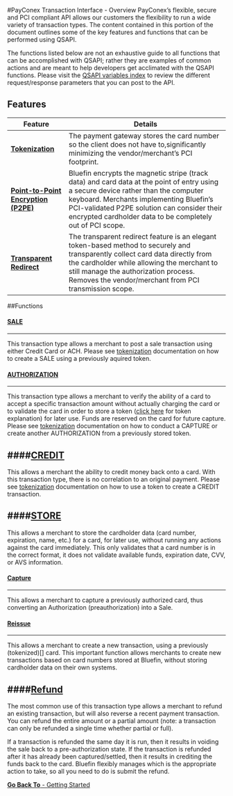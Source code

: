 #PayConex Transaction Interface - Overview
PayConex’s flexible, secure and PCI compliant API allows our customers the flexibility to run a wide variety of transaction types. The content contained in this portion of the document outlines some of the key features and functions that can be performed using QSAPI. 

The functions listed below are not an exhaustive guide to all functions that can be accomplished with QSAPI; rather they are examples of common actions and are meant to help developers get acclimated with the QSAPI functions. Please visit the [QSAPI variables index](variable-index/qsapi/qsapi-request-parameters.md) to review the different request/response parameters that you can post to the API.

## Features

Feature| Details
------------- | -------------
[**Tokenization**](Tokenization) | The payment gateway stores the card number so the client does not have to,significantly minimizing the vendor/merchant’s PCI footprint.
[**Point-to-Point Encryption (P2PE)**](Point-to-Point-Encryption)  | Bluefin encrypts the magnetic stripe (track data) and card data at the point of entry using a secure device rather than the computer keyboard. Merchants implementing Bluefin’s PCI-validated P2PE solution can consider their encrypted cardholder data to be completely out of PCI scope.
[**Transparent Redirect**]() | The transparent redirect feature is an elegant token-based method to securely and transparently collect card data directly from the cardholder while allowing the merchant to still manage the authorization process. Removes the vendor/merchant from PCI transmission scope.


##Functions

#### [SALE](SALE)
-----
This transaction type allows a merchant to post a sale transaction using either Credit Card or ACH. Please see [tokenization](Tokenization) documentation on how to create a SALE using a previously aquired token. 

#### [AUTHORIZATION](AUTHORIZATION)
-----
This transaction type allows a merchant to verify the ability of a card to accept a specific transaction amount without actually charging the card or to validate the card in order to store a token ([click here]() for token explanation) for later use. Funds are reserved on the card for future capture. Please see [tokenization](Tokenization) documentation on how to conduct a CAPTURE or create another AUTHORIZATION from a previously stored token.

####[CREDIT](CREDIT)
-----
This allows a merchant the ability to credit money back onto a card. With this transaction type, there is no correlation to an original payment. Please see [tokenization](Tokenization) documentation on how to use a token to create a CREDIT transaction. 

####[STORE](STORE)
-----
This allows a merchant to store the cardholder data (card number, expiration, name, etc.) for a card, for later use, without running any actions against the card immediately. This only validates that a card number is in the correct format, it does not validate available funds, expiration date, CVV, or AVS information.

#### [Capture]()
-----
This allows a merchant to capture a previously authorized card, thus converting an Authorization (preauthorization)
into a Sale.

#### [Reissue]()
-----
This allows a merchant to create a new transaction, using a previously (tokenized)[] card. This important function allows merchants to create new transactions based on card numbers stored at Bluefin, without storing cardholder data on their own systems.

####[Refund]()
-----
The most common use of this transaction type allows a merchant to refund an existing transaction, but will also reverse a recent payment transaction. You can refund the entire amount or a partial amount (note: a transaction can only be refunded a single time whether partial or full). 

If a transaction is refunded the same day it is run, then it results in voiding the sale back to a pre-authorization state. If the transaction is refunded after it has already been captured/settled, then it results in crediting the funds back to the card. Bluefin flexibly manages which is the appropriate action to take, so all you need to do is submit the refund.

[**Go Back To** - Getting Started](/getting-started.md)
